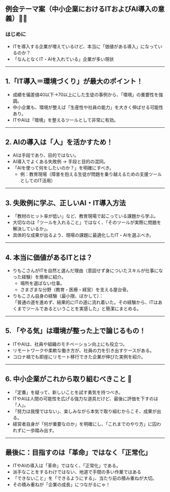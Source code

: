 ## 例会テーマ案（中小企業におけるITおよびAI導入の意義）🐾✨

### はじめに

- ITを導入する企業が増えているけど、本当に「価値がある導入」になっているのか？
- 「なんとなくIT・AIを入れている」企業が多い現状

---

## 1.「IT導入＝環境づくり」が最大のポイント！

- 成績を偏差値40以下→70以上にした生徒の事例から、「環境」の重要性を強調。
- 中小企業も、環境が整えば「生産性や社員の能力」を大きく伸ばせる可能性あり。
- ITやAIは「環境」を整えるツールとして非常に有効。

---

## 2. AIの導入は「人」を活かすため！

- AIは手段であり、目的ではない。
- AI導入でよくある失敗例 → 手段と目的の混同。
- 「AIを使って何をしたいのか？」を明確にすべき。
    - 例：教育現場（障害を抱える生徒が問題を乗り越えるための支援ツールとしてのIT活用）

---

## 3. 失敗例に学ぶ、正しいAI・IT導入方法

- 「教材のヒット率が低い」など、教育現場で起こっている課題から学ぶ。
- 大切なのは「ツールを入れること」ではなく、「そのツールが実際に問題を解決しているか」。
- 具体的な成果が出るよう、現場の課題に最適化したIT・AIを選ぶべき。

---

## 4. 本当に価値があるITとは？

- りもこさんがITを自然と選んだ理由（意図せず身についたスキルが仕事になった経験）を簡単に紹介。
    - 場所を選ばない仕事。
    - さまざまな分野（教育・医療・経営）を支える屋台骨。
- りもこさん自身の経験（最小限、ぼかして）：  
    「普通の道を進めず、結果的にITの道に流れ着いた。その経験から、ITはあくまでツールであるということを実感した」と簡潔にまとめる。

---

## 5. 「やる気」は環境が整った上で論じるもの！

- ITやAIは、社員や組織のモチベーション向上にも役立つ。
- リモートワークや柔軟な働き方が、社員の力を引き出すケースがある。
- コロナ禍でも即座にリモート移行できた企業が伸びた実例を紹介。

---

## 6. 中小企業がこれから取り組むべきこと 🚀

- 「定番」を疑って、新しいことを試す勇気を持つべき。
- ITやAIは人間の可能性を広げる強力な道具だけど、最後に評価を下すのは「人」。
- 「努力は我慢ではない」、楽しみながら本気で取り組むからこそ、成果が出る。
- 経営者自身が「何が重要なのか」を明確にし、「これまでのやり方」に囚われずに一歩踏み出す。

---

## 最後に：目指すのは「革命」ではなく「正常化」

- ITやAIの導入は「革命」ではなく、「正常化」である。
- 派手なことをするわけではない、地道で手間の多い作業ではある
- 「できないこと」を「できるようにする」、当たり前の積み重ねが大切。
- その積み重ねが「企業の成長」につながるにゃ！
